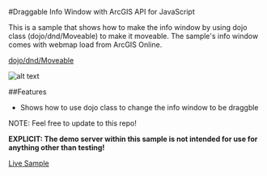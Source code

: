 #Draggable Info Window with ArcGIS API for JavaScript
 
 This is a sample that shows how to make the info window by using dojo class (dojo/dnd/Moveable) to make it moveable. The sample's info window comes with webmap load from ArcGIS Online.
 
[dojo/dnd/Moveable](https://dojotoolkit.org/reference-guide/1.10/dojo/dnd/Moveable.html)
 
 
![alt text](https://github.com/goldenlimit/developer-support/blob/draggable_info_js/repository-images/draggable_infowindow.png "Draggable Info Window")

 
##Features
 
 * Shows how to use dojo class to change the info window to be draggble
 
 NOTE: Feel free to update to this repo!
 
 **EXPLICIT: The demo server within this sample is not intended for use for anything other than testing!**
 
[Live Sample](http://goldenlimit.github.io/developer-support/web-js/draggable_infowindow/draggable_infowindow.html)